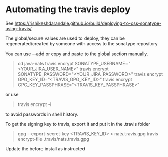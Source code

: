 # Automating the travis deploy

See https://rishikeshdarandale.github.io/build/deploying-to-oss-sonatype-using-travis/

The global/secure values are used to deploy, they can be regenerated/created by someone with access to
the sonatype repository

You can use --add or copy and paste to the global section manually.

> cd java-nats
> travis encrypt SONATYPE_USERNAME="<YOUR_JIRA_USER_NAME>"
> travis encrypt SONATYPE_PASSWORD="<YOUR_JIRA_PASSWORD>"
> travis encrypt GPG_KEY_ID="<TRAVIS_GPG_KEY_ID>"
> travis encrypt GPG_KEY_PASSPHRASE="<TRAVIS_KEY_PASSPHRASE>"

or use

> travis encrypt -i

to avoid passwords in shell history.

To get the signing key to travis, export it and put it in the .travis folder

> gpg --export-secret-key <TRAVIS_KEY_ID> > nats.travis.gpg
> travis encrypt-file .travis/nats.travis.gpg

Update the before install as instructed